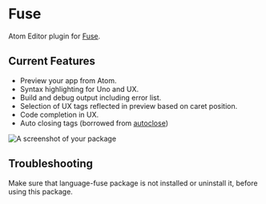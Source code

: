# Fuse

Atom Editor plugin for [Fuse](https://www.fusetools.com/).

## Current Features
* Preview your app from Atom.
* Syntax highlighting for Uno and UX.
* Build and debug output including error list.
* Selection of UX tags reflected in preview based on caret position.
* Code completion in UX.
* Auto closing tags (borrowed from [autoclose](https://github.com/awaw00/autoclose))

![A screenshot of your package](http://i.imgur.com/pFUfiLe.gif)

## Troubleshooting
Make sure that language-fuse package is not installed or uninstall it, before using
this package.
